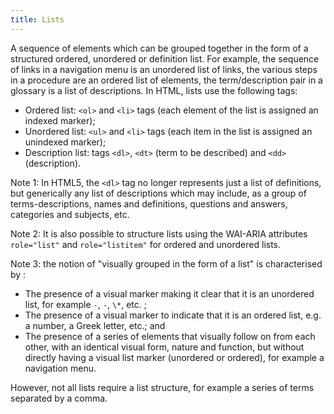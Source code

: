 ```yaml
---
title: Lists
---
```


A sequence of elements which can be grouped together in the form of a structured ordered, unordered or definition list. For example, the sequence of links in a navigation menu is an unordered list of links, the various steps in a procedure are an ordered list of elements, the term/description pair in a glossary is a list of descriptions. In HTML, lists use the following tags:

- Ordered list: `<ol>` and `<li>` tags (each element of the list is assigned an indexed marker);
- Unordered list: `<ul>` and `<li>` tags (each item in the list is assigned an unindexed marker);
- Description list: tags `<dl>`, `<dt>` (term to be described) and `<dd>` (description).

Note 1: In HTML5, the `<dl>` tag no longer represents just a list of definitions, but generically any list of descriptions which may include, as a group of terms-descriptions, names and definitions, questions and answers, categories and subjects, etc.

Note 2: It is also possible to structure lists using the WAI-ARIA attributes `role="list"` and `role="listitem"` for ordered and unordered lists.

Note 3: the notion of "visually grouped in the form of a list" is characterised by :

- The presence of a visual marker making it clear that it is an unordered list, for example `-`, `-`, `\*`, etc. ;
- The presence of a visual marker to indicate that it is an ordered list, e.g. a number, a Greek letter, etc.; and
- The presence of a series of elements that visually follow on from each other, with an identical visual form, nature and function, but without directly having a visual list marker (unordered or ordered), for example a navigation menu.

However, not all lists require a list structure, for example a series of terms separated by a comma.

